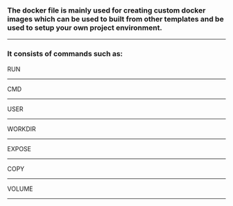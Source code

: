 ### The docker file is mainly used for creating custom docker images which can be used to built from other templates and be used to setup your own project environment.
******
### It consists of commands such as:

RUN
******

CMD
******

USER
******

WORKDIR
******

EXPOSE
******

COPY
******

VOLUME 
******

